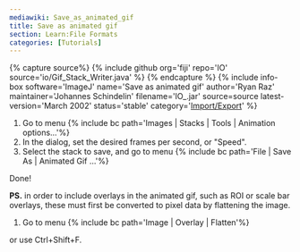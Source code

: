 ```yaml
---
mediawiki: Save_as_animated_gif
title: Save as animated gif
section: Learn:File Formats
categories: [Tutorials]
---
```



{% capture source%}
{% include github org='fiji' repo='IO' source='io/Gif\_Stack\_Writer.java' %}
{% endcapture %}
{% include info-box software='ImageJ' name='Save as animated gif' author='Ryan Raz' maintainer='Johannes Schindelin' filename='IO\_.jar' source=source latest-version='March 2002' status='stable' category='[Import/Export](/plugin-index#import-export)' %}

1.  Go to menu {% include bc path='Images | Stacks | Tools | Animation options...'%}
2.  In the dialog, set the desired frames per second, or "Speed".
3.  Select the stack to save, and go to menu {% include bc path='File | Save As | Animated Gif ...'%}

Done!

**PS.** in order to include overlays in the animated gif, such as ROI or scale bar overlays, these must first be converted to pixel data by flattening the image.

1.  Go to menu {% include bc path='Image | Overlay | Flatten'%}

or use Ctrl+Shift+F.

 
